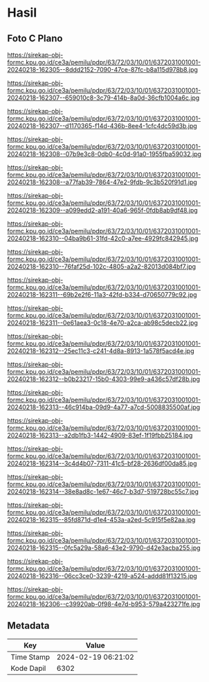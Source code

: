 # Hasil

## Foto C Plano

https://sirekap-obj-formc.kpu.go.id/ce3a/pemilu/pdpr/63/72/03/10/01/6372031001001-20240218-162305--8ddd2152-7090-47ce-87fc-b8a115d978b8.jpg

https://sirekap-obj-formc.kpu.go.id/ce3a/pemilu/pdpr/63/72/03/10/01/6372031001001-20240218-162307--659010c8-3c79-414b-8a0d-36cfb1004a6c.jpg

https://sirekap-obj-formc.kpu.go.id/ce3a/pemilu/pdpr/63/72/03/10/01/6372031001001-20240218-162307--d1170365-f14d-436b-8ee4-1cfc4dc59d3b.jpg

https://sirekap-obj-formc.kpu.go.id/ce3a/pemilu/pdpr/63/72/03/10/01/6372031001001-20240218-162308--07b9e3c8-0db0-4c0d-91a0-1955fba59032.jpg

https://sirekap-obj-formc.kpu.go.id/ce3a/pemilu/pdpr/63/72/03/10/01/6372031001001-20240218-162308--a77fab39-7864-47e2-9fdb-9c3b520f91d1.jpg

https://sirekap-obj-formc.kpu.go.id/ce3a/pemilu/pdpr/63/72/03/10/01/6372031001001-20240218-162309--a099edd2-a191-40a6-965f-0fdb8ab9df48.jpg

https://sirekap-obj-formc.kpu.go.id/ce3a/pemilu/pdpr/63/72/03/10/01/6372031001001-20240218-162310--04ba9b61-31fd-42c0-a7ee-4929fc842945.jpg

https://sirekap-obj-formc.kpu.go.id/ce3a/pemilu/pdpr/63/72/03/10/01/6372031001001-20240218-162310--76faf25d-102c-4805-a2a2-82013d084bf7.jpg

https://sirekap-obj-formc.kpu.go.id/ce3a/pemilu/pdpr/63/72/03/10/01/6372031001001-20240218-162311--69b2e2f6-11a3-42fd-b334-d70650779c92.jpg

https://sirekap-obj-formc.kpu.go.id/ce3a/pemilu/pdpr/63/72/03/10/01/6372031001001-20240218-162311--0e61aea3-0c18-4e70-a2ca-ab98c5decb22.jpg

https://sirekap-obj-formc.kpu.go.id/ce3a/pemilu/pdpr/63/72/03/10/01/6372031001001-20240218-162312--25ec11c3-c241-4d8a-8913-1a578f5acd4e.jpg

https://sirekap-obj-formc.kpu.go.id/ce3a/pemilu/pdpr/63/72/03/10/01/6372031001001-20240218-162312--b0b23217-15b0-4303-99e9-a436c57df28b.jpg

https://sirekap-obj-formc.kpu.go.id/ce3a/pemilu/pdpr/63/72/03/10/01/6372031001001-20240218-162313--46c914ba-09d9-4a77-a7cd-5008835500af.jpg

https://sirekap-obj-formc.kpu.go.id/ce3a/pemilu/pdpr/63/72/03/10/01/6372031001001-20240218-162313--a2db1fb3-1442-4909-83ef-1f19fbb25184.jpg

https://sirekap-obj-formc.kpu.go.id/ce3a/pemilu/pdpr/63/72/03/10/01/6372031001001-20240218-162314--3c4d4b07-7311-41c5-bf28-2636df00da85.jpg

https://sirekap-obj-formc.kpu.go.id/ce3a/pemilu/pdpr/63/72/03/10/01/6372031001001-20240218-162314--38e8ad8c-1e67-46c7-b3d7-519728bc55c7.jpg

https://sirekap-obj-formc.kpu.go.id/ce3a/pemilu/pdpr/63/72/03/10/01/6372031001001-20240218-162315--85fd871d-d1e4-453a-a2ed-5c915f5e82aa.jpg

https://sirekap-obj-formc.kpu.go.id/ce3a/pemilu/pdpr/63/72/03/10/01/6372031001001-20240218-162315--0fc5a29a-58a6-43e2-9790-d42e3acba255.jpg

https://sirekap-obj-formc.kpu.go.id/ce3a/pemilu/pdpr/63/72/03/10/01/6372031001001-20240218-162316--06cc3ce0-3239-4219-a524-addd81f13215.jpg

https://sirekap-obj-formc.kpu.go.id/ce3a/pemilu/pdpr/63/72/03/10/01/6372031001001-20240218-162306--c39920ab-0f98-4e7d-b953-579a423271fe.jpg


## Metadata

| Key        | Value               |
| ---------- | ------------------- |
| Time Stamp | 2024-02-19 06:21:02 |
| Kode Dapil | 6302                |



